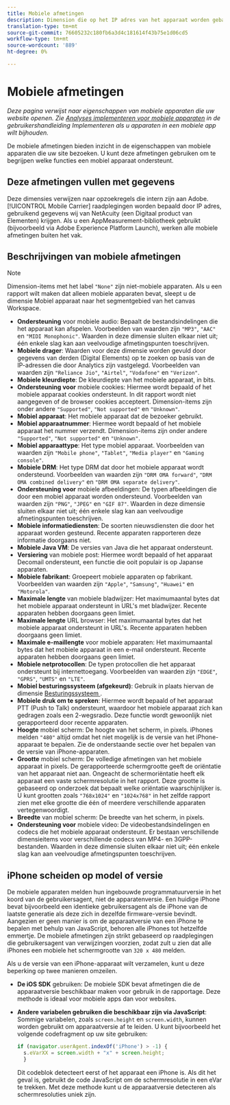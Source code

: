 ```yaml
---
title: Mobiele afmetingen
description: Dimension die op het IP adres van het apparaat worden gebaseerd.
translation-type: tm+mt
source-git-commit: 76605232c180fb6a3d4c181614f43b75e1d06cd5
workflow-type: tm+mt
source-wordcount: '889'
ht-degree: 0%

---
```



# Mobiele afmetingen

*Deze pagina verwijst naar eigenschappen van mobiele apparaten die uw website openen. Zie [Analyses implementeren voor mobiele apparaten](/help/implement/mobile-device-sdk.md) in de gebruikershandleiding Implementeren als u apparaten in een mobiele app wilt bijhouden.*

De mobiele afmetingen bieden inzicht in de eigenschappen van mobiele apparaten die uw site bezoeken. U kunt deze afmetingen gebruiken om te begrijpen welke functies een mobiel apparaat ondersteunt.

## Deze afmetingen vullen met gegevens

Deze dimensies verwijzen naar opzoekregels die intern zijn aan Adobe. [!UICONTROL Mobile Carrier] raadplegingen worden bepaald door IP adres, gebruikend gegevens wij van NetAcuity (een Digitaal product van Elementen) krijgen.
Als u een AppMeasurement-bibliotheek gebruikt (bijvoorbeeld via Adobe Experience Platform Launch), werken alle mobiele afmetingen buiten het vak.

## Beschrijvingen van mobiele afmetingen

>[!NOTE]
>
>Dimension-items met het label `"None"` zijn niet-mobiele apparaten. Als u een rapport wilt maken dat alleen mobiele apparaten bevat, sleept u de dimensie Mobiel apparaat naar het segmentgebied van het canvas Workspace.

* **Ondersteuning** voor mobiele audio: Bepaalt de bestandsindelingen die het apparaat kan afspelen. Voorbeelden van waarden zijn `"MP3"`, `"AAC"` en `"MIDI Monophonic"`. Waarden in deze dimensie sluiten elkaar niet uit; één enkele slag kan aan veelvoudige afmetingspunten toeschrijven.
* **Mobiele drager**: Waarden voor deze dimensie worden gevuld door gegevens van derden (Digital Elements) op te zoeken op basis van de IP-adressen die door Analytics zijn vastgelegd. Voorbeelden van waarden zijn `"Reliance Jio"`, `"Airtel"`, `"Vodafone"` en `"Verizon"`.
* **Mobiele kleurdiepte**: De kleurdiepte van het mobiele apparaat, in bits.
* **Ondersteuning voor** mobiele cookies: Hiermee wordt bepaald of het mobiele apparaat cookies ondersteunt. In dit rapport wordt niet aangegeven of de browser cookies accepteert. Dimension-items zijn onder andere `"Supported"`, `"Not supported"` en `"Unknown"`.
* **Mobiel apparaat**: Het mobiele apparaat dat de bezoeker gebruikt.
* **Mobiel apparaatnummer**: Hiermee wordt bepaald of het mobiele apparaat het nummer verzendt. Dimension-items zijn onder andere `"Supported"`, `"Not supported"` en `"Unknown"`.
* **Mobiel apparaattype**: Het type mobiel apparaat. Voorbeelden van waarden zijn `"Mobile phone"`, `"Tablet"`, `"Media player"` en `"Gaming console"`.
* **Mobiele DRM**: Het type DRM dat door het mobiele apparaat wordt ondersteund. Voorbeelden van waarden zijn `"DRM OMA forward"`, `"DRM OMA combined delivery"` en `"DRM OMA separate delivery"`.
* **Ondersteuning voor** mobiele afbeeldingen: De typen afbeeldingen die door een mobiel apparaat worden ondersteund. Voorbeelden van waarden zijn `"PNG"`, `"JPEG"` en `"GIF 87"`. Waarden in deze dimensie sluiten elkaar niet uit; één enkele slag kan aan veelvoudige afmetingspunten toeschrijven.
* **Mobiele informatiediensten**: De soorten nieuwsdiensten die door het apparaat worden gesteund. Recente apparaten rapporteren deze informatie doorgaans niet.
* **Mobiele Java VM**: De versies van Java die het apparaat ondersteunt.
* **Versiering** van mobiele post: Hiermee wordt bepaald of het apparaat Decomail ondersteunt, een functie die ooit populair is op Japanse apparaten.
* **Mobiele fabrikant**: Groepeert mobiele apparaten op fabrikant. Voorbeelden van waarden zijn `"Apple"`, `"Samsung"`, `"Huawei"` en `"Motorola"`.
* **Maximale lengte** van mobiele bladwijzer: Het maximumaantal bytes dat het mobiele apparaat ondersteunt in URL&#39;s met bladwijzer. Recente apparaten hebben doorgaans geen limiet.
* **Maximale lengte** URL browser: Het maximumaantal bytes dat het mobiele apparaat ondersteunt in URL&#39;s. Recente apparaten hebben doorgaans geen limiet.
* **Maximale e-maillengte** voor mobiele apparaten: Het maximumaantal bytes dat het mobiele apparaat in een e-mail ondersteunt. Recente apparaten hebben doorgaans geen limiet.
* **Mobiele netprotocollen**: De typen protocollen die het apparaat ondersteunt bij internettoegang. Voorbeelden van waarden zijn `"EDGE"`, `"GPRS"`, `"UMTS"` en `"LTE"`.
* **Mobiel besturingssysteem (afgekeurd)**: Gebruik in plaats hiervan de dimensie  [Besturingssysteem ](operating-systems.md) .
* **Mobiele druk om te spreken**: Hiermee wordt bepaald of het apparaat PTT (Push to Talk) ondersteunt, waardoor het mobiele apparaat zich kan gedragen zoals een 2-wegsradio. Deze functie wordt gewoonlijk niet gerapporteerd door recente apparaten.
* **Hoogte** mobiel scherm: De hoogte van het scherm, in pixels. iPhones melden `"480"` altijd omdat het niet mogelijk is de versie van het iPhone-apparaat te bepalen. Zie de onderstaande sectie over het bepalen van de versie van iPhone-apparaten.
* **Grootte** mobiel scherm: De volledige afmetingen van het mobiele apparaat in pixels. De gerapporteerde schermgrootte geeft de oriëntatie van het apparaat niet aan. Ongeacht de schermoriëntatie heeft elk apparaat een vaste schermresolutie in het rapport. Deze grootte is gebaseerd op onderzoek dat bepaalt welke oriëntatie waarschijnlijker is. U kunt grootten zoals `"768x1024"` en `"1024x768"` in het zelfde rapport zien met elke grootte die één of meerdere verschillende apparaten vertegenwoordigt.
* **Breedte** van mobiel scherm: De breedte van het scherm, in pixels.
* **Ondersteuning voor** mobiele video: De videobestandsindelingen en codecs die het mobiele apparaat ondersteunt. Er bestaan verschillende dimensieitems voor verschillende codecs van MP4- en 3GPP-bestanden. Waarden in deze dimensie sluiten elkaar niet uit; één enkele slag kan aan veelvoudige afmetingspunten toeschrijven.

## iPhone scheiden op model of versie

De mobiele apparaten melden hun ingebouwde programmatuurversie in het koord van de gebruikersagent, niet de apparatenversie. Een huidige iPhone bevat bijvoorbeeld een identieke gebruikersagent als de iPhone van de laatste generatie als deze zich in dezelfde firmware-versie bevindt. Aangezien er geen manier is om de apparaatversie van een iPhone te bepalen met behulp van JavaScript, behoren alle iPhones tot hetzelfde emmertje. De mobiele afmetingen zijn strikt gebaseerd op raadplegingen die gebruikersagent van verwijzingen voorzien, zodat zult u zien dat alle iPhones een mobiele het schermgrootte van `320 x 480` melden.

Als u de versie van een iPhone-apparaat wilt verzamelen, kunt u deze beperking op twee manieren omzeilen.

* **De iOS SDK** gebruiken: De mobiele SDK bevat afmetingen die de apparaatversie beschikbaar maken voor gebruik in de rapportage. Deze methode is ideaal voor mobiele apps dan voor websites.
* **Andere variabelen gebruiken die beschikbaar zijn via JavaScript**: Sommige variabelen, zoals  `screen.height` en  `screen.width`, kunnen worden gebruikt om apparaatversie af te leiden. U kunt bijvoorbeeld het volgende codefragment op uw site gebruiken:

   ```js
   if (navigator.userAgent.indexOf('iPhone') > -1) {
     s.eVarXX = screen.width + "x" + screen.height;
     }
   ```

   Dit codeblok detecteert eerst of het apparaat een iPhone is. Als dit het geval is, gebruikt de code JavaScript om de schermresolutie in een eVar te trekken. Met deze methode kunt u de apparaatversie detecteren als schermresoluties uniek zijn.
